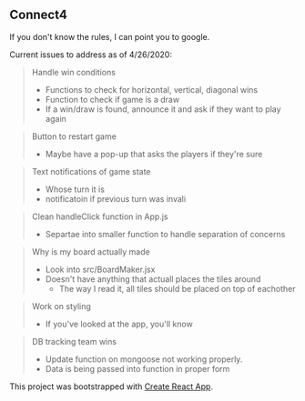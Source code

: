 ## Connect4

If you don't know the rules, I can point you to google.

Current issues to address as of 4/26/2020:
> Handle win conditions
> - Functions to check for horizontal, vertical, diagonal wins
> - Function to check if game is a draw
> - If a win/draw is found, announce it and ask if they want to play again

> Button to restart game
> - Maybe have a pop-up that asks the players if they're sure

> Text notifications of game state
> - Whose turn it is
> - notificatoin if previous turn was invali

> Clean handleClick function in App.js
> - Separtae into smaller function to handle separation of concerns

> Why is my board actually made
> - Look into src/BoardMaker.jsx
> - Doesn't have anything that actuall places the tiles around
>   - The way I read it, all tiles should be placed on top of eachother

> Work on styling
> - If you've looked at the app, you'll know

> DB tracking team wins
> - Update function on mongoose not working properly.
> - Data is being passed into function in proper form


This project was bootstrapped with [Create React App](https://github.com/facebook/create-react-app).
